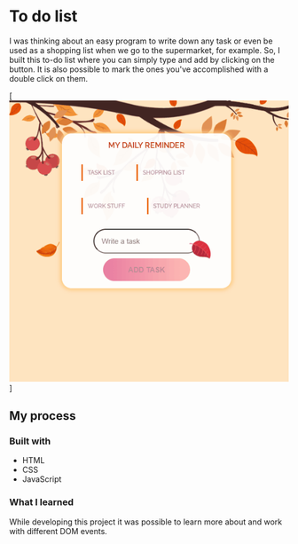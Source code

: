 # To do list

I was thinking about an easy program to write down any task or even be used as a shopping list when we go to the supermarket, for example. So, I built this to-do list where you can simply type and add by clicking on the button. It is also possible to mark the ones you've accomplished with a double click on them. 

[<img src="./src/images/to-do.gif" alt="project gif">]

## My process

### Built with

- HTML
- CSS
- JavaScript

### What I learned

While developing this project it was possible to learn more about and work with different DOM events. 